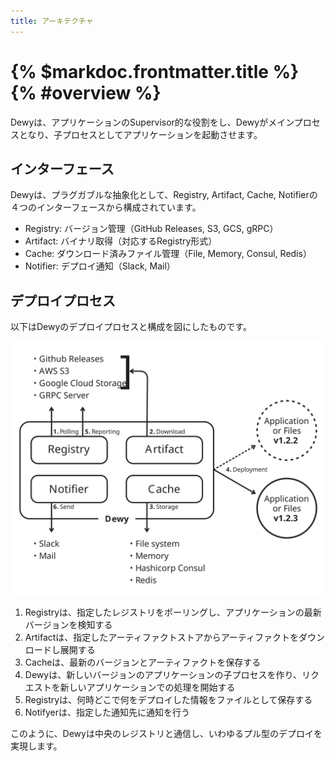 ```yaml
---
title: アーキテクチャ
---
```


# {% $markdoc.frontmatter.title %} {% #overview %}

Dewyは、アプリケーションのSupervisor的な役割をし、Dewyがメインプロセスとなり、子プロセスとしてアプリケーションを起動させます。

## インターフェース

Dewyは、プラグガブルな抽象化として、Registry, Artifact, Cache, Notifierの４つのインターフェースから構成されています。

- Registry: バージョン管理（GitHub Releases, S3, GCS, gRPC）
- Artifact: バイナリ取得（対応するRegistry形式）
- Cache: ダウンロード済みファイル管理（File, Memory, Consul, Redis）
- Notifier: デプロイ通知（Slack, Mail）

## デプロイプロセス

以下はDewyのデプロイプロセスと構成を図にしたものです。

![Hi-level Architecture](https://github.com/linyows/dewy/blob/main/misc/dewy-architecture.svg?raw=true)

1. Registryは、指定したレジストリをポーリングし、アプリケーションの最新バージョンを検知する
1. Artifactは、指定したアーティファクトストアからアーティファクトをダウンロードし展開する
1. Cacheは、最新のバージョンとアーティファクトを保存する
1. Dewyは、新しいバージョンのアプリケーションの子プロセスを作り、リクエストを新しいアプリケーションでの処理を開始する
1. Registryは、何時どこで何をデプロイした情報をファイルとして保存する
1. Notifyerは、指定した通知先に通知を行う

このように、Dewyは中央のレジストリと通信し、いわゆるプル型のデプロイを実現します。
